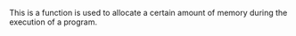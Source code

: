 This is a function is used to allocate a certain amount of memory during the execution of a program.
